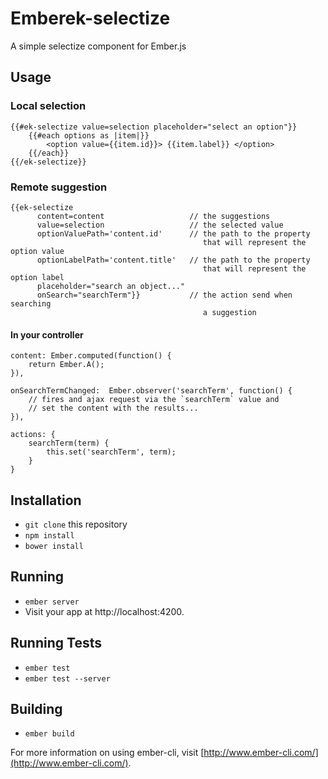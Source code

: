 # Emberek-selectize

A simple selectize component for Ember.js

## Usage

### Local selection

    {{#ek-selectize value=selection placeholder="select an option"}}
        {{#each options as |item|}}
            <option value={{item.id}}> {{item.label}} </option>
        {{/each}}
    {{/ek-selectize}}


### Remote suggestion

    {{ek-selectize
          content=content                   // the suggestions
          value=selection                   // the selected value
          optionValuePath='content.id'      // the path to the property
                                               that will represent the option value
          optionLabelPath='content.title'   // the path to the property
                                               that will represent the option label
          placeholder="search an object..."
          onSearch="searchTerm"}}           // the action send when searching
                                               a suggestion


#### In your controller

    content: Ember.computed(function() {
        return Ember.A();
    }),

    onSearchTermChanged:  Ember.observer('searchTerm', function() {
        // fires and ajax request via the `searchTerm` value and
        // set the content with the results...
    }),

    actions: {
        searchTerm(term) {
            this.set('searchTerm', term);
        }
    }


## Installation

* `git clone` this repository
* `npm install`
* `bower install`

## Running

* `ember server`
* Visit your app at http://localhost:4200.

## Running Tests

* `ember test`
* `ember test --server`

## Building

* `ember build`

For more information on using ember-cli, visit [http://www.ember-cli.com/](http://www.ember-cli.com/).
